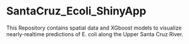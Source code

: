 # SantaCruz_Ecoli_ShinyApp
This Repository contains spatial data and XGboost models to visualize nearly-realtime predictions of E. coli along the Upper Santa Cruz River.
